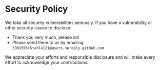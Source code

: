 # Security Policy

We take all security vulnerabilities seriously.
If you have a vulnerability or other security issues to disclose:

- Thank you very much, please do!
- Please send them to us by emailing `3391556+Stahl4121@users.noreply.github.com`

We appreciate your efforts and responsible disclosure and will make every effort to acknowledge your contributions.
